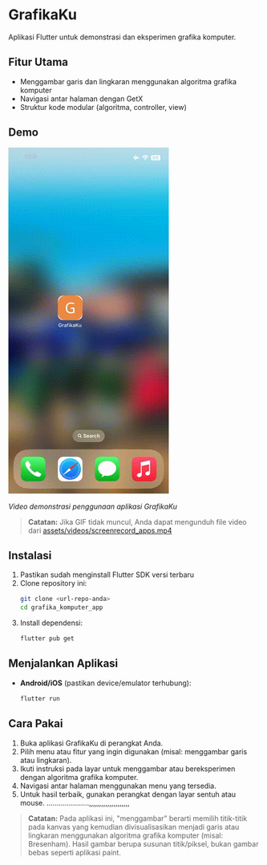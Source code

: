 # GrafikaKu

Aplikasi Flutter untuk demonstrasi dan eksperimen grafika komputer.

## Fitur Utama
- Menggambar garis dan lingkaran menggunakan algoritma grafika komputer
- Navigasi antar halaman dengan GetX
- Struktur kode modular (algoritma, controller, view)

## Demo
![Demo Aplikasi](assets/videos/demo_fast.gif)

*Video demonstrasi penggunaan aplikasi GrafikaKu*

> **Catatan:** Jika GIF tidak muncul, Anda dapat mengunduh file video dari [assets/videos/screenrecord_apps.mp4](assets/videos/screenrecord_apps.mp4)

## Instalasi
1. Pastikan sudah menginstall Flutter SDK versi terbaru
2. Clone repository ini:
   ```bash
   git clone <url-repo-anda>
   cd grafika_komputer_app
   ```
3. Install dependensi:
   ```bash
   flutter pub get
   ```

## Menjalankan Aplikasi
- **Android/iOS** (pastikan device/emulator terhubung):
  ```bash
  flutter run
  ```

## Cara Pakai
1. Buka aplikasi GrafikaKu di perangkat Anda.
2. Pilih menu atau fitur yang ingin digunakan (misal: menggambar garis atau lingkaran).
3. Ikuti instruksi pada layar untuk menggambar atau bereksperimen dengan algoritma grafika komputer.
4. Navigasi antar halaman menggunakan menu yang tersedia.
5. Untuk hasil terbaik, gunakan perangkat dengan layar sentuh atau mouse.
.....................,,,,,,,,,,,,,,,,,,,,
> **Catatan:**
> Pada aplikasi ini, "menggambar" berarti memilih titik-titik pada kanvas yang kemudian divisualisasikan menjadi garis atau lingkaran menggunakan algoritma grafika komputer (misal: Bresenham). Hasil gambar berupa susunan titik/piksel, bukan gambar bebas seperti aplikasi paint.